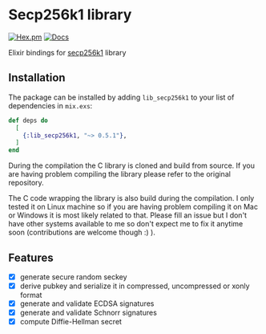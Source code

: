 # Secp256k1 library

[![Hex.pm](https://img.shields.io/hexpm/v/lib_secp256k1.svg?style=flat&color=blue)](https://hex.pm/packages/lib_secp256k1)
[![Docs](https://img.shields.io/badge/api-docs-green.svg?style=flat)](https://hexdocs.pm/lib_secp256k1)

Elixir bindings for [secp256k1](https://github.com/bitcoin-core/secp256k1) library

## Installation

The package can be installed by adding `lib_secp256k1` to your list of dependencies in `mix.exs`:

```elixir
def deps do
  [
    {:lib_secp256k1, "~> 0.5.1"},
  ]
end
```

During the compilation the C library is cloned and build from source. If you are having problem
compiling the library please refer to the original repository.

The C code wrapping the library is also build during the compilation. I only tested it on Linux
machine so if you are having problem compiling it on Mac or Windows it is most likely related to
that. Please fill an issue but I don't have other systems available to me so don't expect me to
fix it anytime soon (contributions are welcome though :) ).

## Features

- [x] generate secure random seckey
- [x] derive pubkey and serialize it in compressed, uncompressed or xonly format
- [x] generate and validate ECDSA signatures
- [x] generate and validate Schnorr signatures
- [x] compute Diffie-Hellman secret
